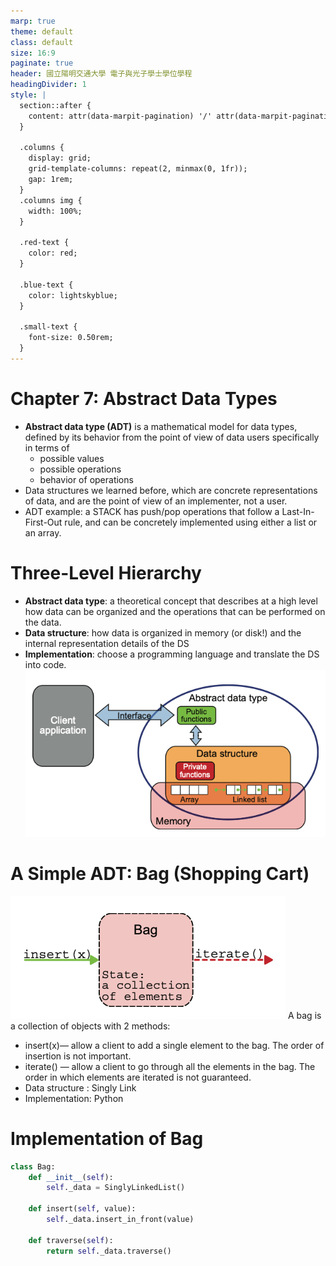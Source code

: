 ```yaml
---
marp: true
theme: default
class: default
size: 16:9
paginate: true
header: 國立陽明交通大學 電子與光子學士學位學程
headingDivider: 1
style: |
  section::after {
    content: attr(data-marpit-pagination) '/' attr(data-marpit-pagination-total);
  }
  
  .columns {
    display: grid;
    grid-template-columns: repeat(2, minmax(0, 1fr));
    gap: 1rem;
  }
  .columns img {
    width: 100%;
  }

  .red-text {
    color: red;
  }
  
  .blue-text {
    color: lightskyblue;  
  }

  .small-text {
    font-size: 0.50rem;
  }
---
```

# Chapter 7: Abstract Data Types
- **Abstract data type (ADT)** is a mathematical model for data types, defined by its behavior from the point of view of data users specifically in terms of 
  - possible values
  - possible operations
  - behavior of operations 
- Data structures we learned before, which are concrete representations of data, and are the point of view of an implementer, not a user.
- ADT example: a STACK has push/pop operations that follow a Last-In-First-Out rule, and can be concretely implemented using either a list or an array.

# Three-Level Hierarchy
- **Abstract data type**: a theoretical concept that describes at a high level how data can be organized and the operations that can be performed on the data.
- **Data structure**: how data is organized in memory (or disk!) and the internal representation details of the DS
- **Implementation**: choose a programming language and translate the DS into code.
![bg right:40% w:90%](files/image/abstract_data_type.png)

# A Simple ADT: Bag (Shopping Cart)
![bg right:35% w:90%](files/image/bag_diagram.png)
A bag is a collection of objects with 2 methods:
- insert(x)— allow a client to add a single element to the bag. The order of insertion is not important.
- iterate() — allow a client to go through all the elements in the bag. The order in which elements are iterated is not guaranteed.
- Data structure : Singly Link
- Implementation: Python

# Implementation of Bag
```python
class Bag:
    def __init__(self):
        self._data = SinglyLinkedList()

    def insert(self, value):
        self._data.insert_in_front(value)

    def traverse(self):
        return self._data.traverse()        
```